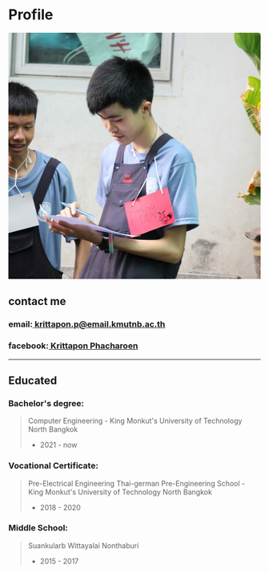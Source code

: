 # Profile
![Profile](IMG_7739-1.jpg "Profile picture")

## contact me

### email:[ krittapon.p@email.kmutnb.ac.th](mailto:krittapon.p@kmutnb.ac.th)
### facebook:[ Krittapon Phacharoen](https://facebook.com/krittapon.phacharoen)

---------------------------------------------------------------

## Educated

### Bachelor's degree:
> Computer Engineering - King Monkut's University of Technology North Bangkok
> - 2021 - now

### Vocational Certificate:
> Pre-Electrical Engineering Thai-german Pre-Engineering School - King Monkut's University of Technology North Bangkok
>  - 2018 - 2020

### Middle School:
> Suankularb Wittayalai Nonthaburi
>  - 2015 - 2017
